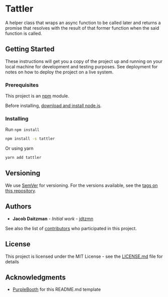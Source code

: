 # Tattler

A helper class that wraps an async function to be called later and returns a promise that resolves with the result of that former function when the said function is called.

## Getting Started

These instructions will get you a copy of the project up and running on your local machine for development and testing purposes. See deployment for notes on how to deploy the project on a live system.

### Prerequisites

This project is an [npm](https://npmjs.com) module.

Before installing, [download and install node.js](https://nodejs.org/en/download/).

### Installing

Run `npm install`

```bash
npm install -s tattler
```

Or using yarn

```bash
yarn add tattler
```

## Versioning

We use [SemVer](http://semver.org/) for versioning. For the versions available, see the [tags on this repository](https://github.com/jdtzmn/tattler/tags).

## Authors

* **Jacob Daitzman** - *Initial work* - [jdtzmn](https://github.com/jdtzmn)

See also the list of [contributors](https://github.com/jdtzmn/tattler/contributors) who participated in this project.

## License

This project is licensed under the MIT License - see the [LICENSE.md](LICENSE.md) file for details

## Acknowledgments

- [PurpleBooth](https://github.com/PurpleBooth/) for this README.md template